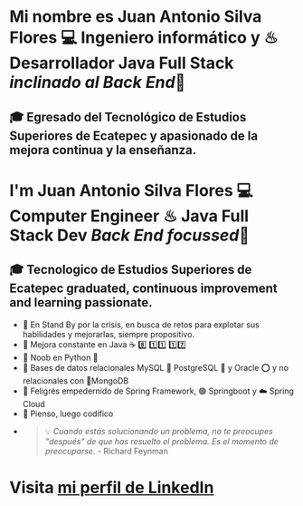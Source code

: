
# Mi nombre es Juan Antonio Silva Flores 💻 Ingeniero informático y ♨ Desarrollador Java Full Stack *inclinado al Back End*👋
## 🎓 Egresado del Tecnológico de Estudios Superiores de Ecatepec y apasionado de la mejora continua y la enseñanza.

#  I'm Juan Antonio Silva Flores 💻 Computer Engineer ♨ Java Full Stack Dev *Back End focussed*👋
## 🎓 Tecnologico de Estudios Superiores de Ecatepec graduated, continuous improvement and learning passionate.
 

- 🧠 En Stand By por la crisis, en busca de retos para explotar sus habilidades y mejorarlas, siempre propositivo.
- 📝 Mejora constante en Java  ☕    8️⃣           1️⃣1️⃣              1️⃣7️⃣      
- 🍼 Noob en Python 🐍 
- 🔋 Bases de datos relacionales MySQL 🐬 PostgreSQL 🐘 y Oracle ⭕ y no relacionales con 🍃MongoDB
- 🌿 Feligrés empedernido de Spring Framework, 🟢 Springboot y ☁️ Spring Cloud
- 🤔 Pienso, luego codifico
- > 💡 _Cuando estás solucionando un problema, no te preocupes "después" de que has resuelto el problema. *Es el momento de preocuparse*._ - Richard Feynman

# Visita [mi perfil de LinkedIn](https://www.linkedin.com/in/juanantoniosilvaflores/)








